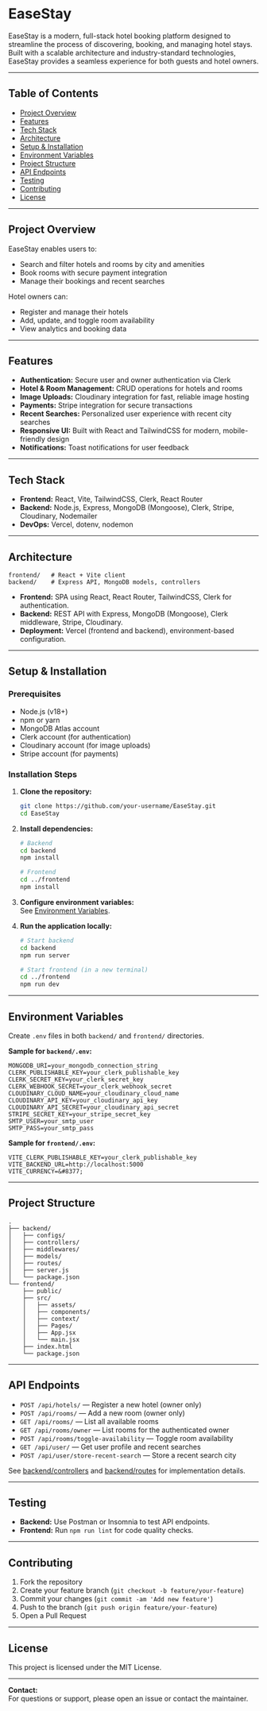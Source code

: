 # EaseStay

EaseStay is a modern, full-stack hotel booking platform designed to streamline the process of discovering, booking, and managing hotel stays. Built with a scalable architecture and industry-standard technologies, EaseStay provides a seamless experience for both guests and hotel owners.

---

## Table of Contents

- [Project Overview](#project-overview)
- [Features](#features)
- [Tech Stack](#tech-stack)
- [Architecture](#architecture)
- [Setup & Installation](#setup--installation)
- [Environment Variables](#environment-variables)
- [Project Structure](#project-structure)
- [API Endpoints](#api-endpoints)
- [Testing](#testing)
- [Contributing](#contributing)
- [License](#license)

---

## Project Overview

EaseStay enables users to:
- Search and filter hotels and rooms by city and amenities
- Book rooms with secure payment integration
- Manage their bookings and recent searches

Hotel owners can:
- Register and manage their hotels
- Add, update, and toggle room availability
- View analytics and booking data

---

## Features

- **Authentication:** Secure user and owner authentication via Clerk
- **Hotel & Room Management:** CRUD operations for hotels and rooms
- **Image Uploads:** Cloudinary integration for fast, reliable image hosting
- **Payments:** Stripe integration for secure transactions
- **Recent Searches:** Personalized user experience with recent city searches
- **Responsive UI:** Built with React and TailwindCSS for modern, mobile-friendly design
- **Notifications:** Toast notifications for user feedback

---

## Tech Stack

- **Frontend:** React, Vite, TailwindCSS, Clerk, React Router
- **Backend:** Node.js, Express, MongoDB (Mongoose), Clerk, Stripe, Cloudinary, Nodemailer
- **DevOps:** Vercel, dotenv, nodemon

---

## Architecture

```
frontend/   # React + Vite client
backend/    # Express API, MongoDB models, controllers
```

- **Frontend:** SPA using React, React Router, TailwindCSS, Clerk for authentication.
- **Backend:** REST API with Express, MongoDB (Mongoose), Clerk middleware, Stripe, Cloudinary.
- **Deployment:** Vercel (frontend and backend), environment-based configuration.

---

## Setup & Installation

### Prerequisites

- Node.js (v18+)
- npm or yarn
- MongoDB Atlas account
- Clerk account (for authentication)
- Cloudinary account (for image uploads)
- Stripe account (for payments)

### Installation Steps

1. **Clone the repository:**
    ```sh
    git clone https://github.com/your-username/EaseStay.git
    cd EaseStay
    ```

2. **Install dependencies:**
    ```sh
    # Backend
    cd backend
    npm install

    # Frontend
    cd ../frontend
    npm install
    ```

3. **Configure environment variables:**  
   See [Environment Variables](#environment-variables).

4. **Run the application locally:**
    ```sh
    # Start backend
    cd backend
    npm run server

    # Start frontend (in a new terminal)
    cd ../frontend
    npm run dev
    ```

---

## Environment Variables

Create `.env` files in both `backend/` and `frontend/` directories.

**Sample for `backend/.env`:**
```
MONGODB_URI=your_mongodb_connection_string
CLERK_PUBLISHABLE_KEY=your_clerk_publishable_key
CLERK_SECRET_KEY=your_clerk_secret_key
CLERK_WEBHOOK_SECRET=your_clerk_webhook_secret
CLOUDINARY_CLOUD_NAME=your_cloudinary_cloud_name
CLOUDINARY_API_KEY=your_cloudinary_api_key
CLOUDINARY_API_SECRET=your_cloudinary_api_secret
STRIPE_SECRET_KEY=your_stripe_secret_key
SMTP_USER=your_smtp_user
SMTP_PASS=your_smtp_pass
```

**Sample for `frontend/.env`:**
```
VITE_CLERK_PUBLISHABLE_KEY=your_clerk_publishable_key
VITE_BACKEND_URL=http://localhost:5000
VITE_CURRENCY=&#8377;
```

---

## Project Structure

```
.
├── backend/
│   ├── configs/
│   ├── controllers/
│   ├── middlewares/
│   ├── models/
│   ├── routes/
│   ├── server.js
│   └── package.json
└── frontend/
    ├── public/
    ├── src/
    │   ├── assets/
    │   ├── components/
    │   ├── context/
    │   ├── Pages/
    │   ├── App.jsx
    │   └── main.jsx
    ├── index.html
    └── package.json
```

---

## API Endpoints

- `POST /api/hotels/` — Register a new hotel (owner only)
- `POST /api/rooms/` — Add a new room (owner only)
- `GET /api/rooms/` — List all available rooms
- `GET /api/rooms/owner` — List rooms for the authenticated owner
- `POST /api/rooms/toggle-availability` — Toggle room availability
- `GET /api/user/` — Get user profile and recent searches
- `POST /api/user/store-recent-search` — Store a recent search city

See [backend/controllers](backend/controllers) and [backend/routes](backend/routes) for implementation details.

---

## Testing

- **Backend:** Use Postman or Insomnia to test API endpoints.
- **Frontend:** Run `npm run lint` for code quality checks.

---

## Contributing

1. Fork the repository
2. Create your feature branch (`git checkout -b feature/your-feature`)
3. Commit your changes (`git commit -am 'Add new feature'`)
4. Push to the branch (`git push origin feature/your-feature`)
5. Open a Pull Request

---

## License

This project is licensed under the MIT License.

---

**Contact:**  
For questions or support, please open an issue or contact the maintainer.
